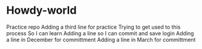 # Howdy-world
Practice repo
Adding a third line for practice
Trying to get used to this process
So I can learn
Adding a line so I can commit and save login
Adding a line in December for committment
Adding a line in March for committment
